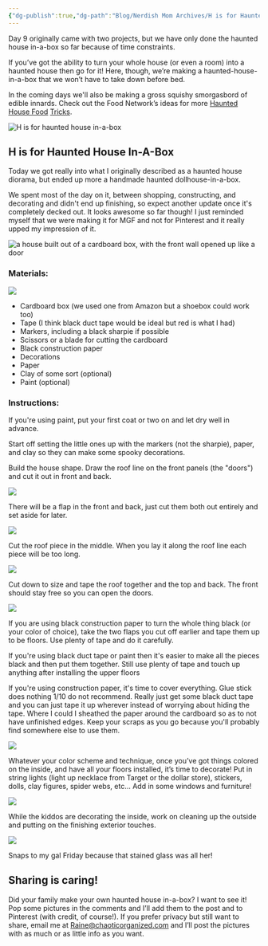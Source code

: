 ```yaml
---
{"dg-publish":true,"dg-path":"Blog/Nerdish Mom Archives/H is for Haunted House.md","permalink":"/blog/nerdish-mom-archives/h-is-for-haunted-house/","title":"H is for Haunted House In-A-Box","tags":["building","crafting","halloween","homeschool","parenting"],"noteIcon":"","created":"2019-10-09","updated":"2023-07-27T19:50:51.725-04:00"}
---
```



Day 9 originally came with two projects, but we have only done the haunted house in-a-box so far because of time constraints.

If you’ve got the ability to turn your whole house (or even a room) into a haunted house then go for it! Here, though, we’re making a haunted-house-in-a-box that we won’t have to take down before bed.

In the coming days we'll also be making a gross squishy smorgasbord of edible innards. Check out the Food Network’s ideas for more [Haunted House Food](https://www.foodnetwork.ca/archives/blog/10-easy-haunted-house-food-tricks/13829/) [Tricks](https://www.foodnetwork.ca/archives/blog/10-easy-haunted-house-food-tricks/13829/).

![H is for haunted house in-a-box](https://i.imgur.com/zFdKofd.png)

## H is for Haunted House In-A-Box

Today we got really into what I originally described as a haunted house diorama, but ended up more a handmade haunted dollhouse-in-a-box.

We spent most of the day on it, between shopping, constructing, and decorating and didn't end up finishing, so expect another update once it's completely decked out. It looks awesome so far though! I just reminded myself that we were making it for MGF and not for Pinterest and it really upped my impression of it.

![a house built out of a cardboard box, with the front wall opened up like a door](https://i.imgur.com/bDhaXH3.jpg)

### Materials:

![](https://i.imgur.com/MXAQzDX.jpg)

- Cardboard box (we used one from Amazon but a shoebox could work too)
- Tape (I think black duct tape would be ideal but red is what I had)
- Markers, including a black sharpie if possible
- Scissors or a blade for cutting the cardboard
- Black construction paper
- Decorations
- Paper
- Clay of some sort (optional)
- Paint (optional)

### Instructions:

If you're using paint, put your first coat or two on and let dry well in advance.

Start off setting the little ones up with the markers (not the sharpie), paper, and clay so they can make some spooky decorations.

Build the house shape. Draw the roof line on the front panels (the "doors") and cut it out in front and back.

![](https://i.imgur.com/ics1PfZ.jpg)

There will be a flap in the front and back, just cut them both out entirely and set aside for later.

![](https://i.imgur.com/K3VR2Ed.jpg)

Cut the roof piece in the middle. When you lay it along the roof line each piece will be too long.

![](https://i.imgur.com/v1zGieL.jpg)

Cut down to size and tape the roof together and the top and back. The front should stay free so you can open the doors.

![](https://i.imgur.com/J3K8DQW.jpg)

If you are using black construction paper to turn the whole thing black (or your color of choice), take the two flaps you cut off earlier and tape them up to be floors. Use plenty of tape and do it carefully.

If you're using black duct tape or paint then it's easier to make all the pieces black and then put them together. Still use plenty of tape and touch up anything after installing the upper floors

If you're using construction paper, it's time to cover everything. Glue stick does nothing 1/10 do not recommend. Really just get some black duct tape and you can just tape it up wherever instead of worrying about hiding the tape. Where I could I sheathed the paper around the cardboard so as to not have unfinished edges. Keep your scraps as you go because you'll probably find somewhere else to use them.

![](https://i.imgur.com/Lp8MCNE.jpg)

Whatever your color scheme and technique, once you’ve got things colored on the inside, and have all your floors installed, it’s time to decorate! Put in string lights (light up necklace from Target or the dollar store), stickers, dolls, clay figures, spider webs, etc... Add in some windows and furniture!

![](https://i.imgur.com/nawGccM.jpg)

While the kiddos are decorating the inside, work on cleaning up the outside and putting on the finishing exterior touches.

![](https://i.imgur.com/4MfEu5X.jpg)

Snaps to my gal Friday because that stained glass was all her!

## Sharing is caring!

Did your family make your own haunted house in-a-box? I want to see it! Pop some pictures in the comments and I’ll add them to the post and to Pinterest (with credit, of course!). If you prefer privacy but still want to share, email me at [Raine@chaoticorganized.com](mailto:raine@chaoticorganized.com) and I’ll post the pictures with as much or as little info as you want.
